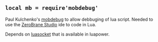 ﻿---
tagline: MobDebug is a remote debugger for Lua.
---

## `local mb = require'mobdebug'`

Paul Kulchenko's [mobdebug][mobdebug] to allow debbuging of lua script. 
Needed to use the [ZeroBrane Studio][ZeroBrane Studio] ide to code in Lua.

Depends on [luasocket][socket] that is available in luapower.  


[mobdebug]:	https://github.com/pkulchenko/MobDebug
[ZeroBrane Studio]:	https://studio.zerobrane.com/
[socket]: https://luapower.com/socket